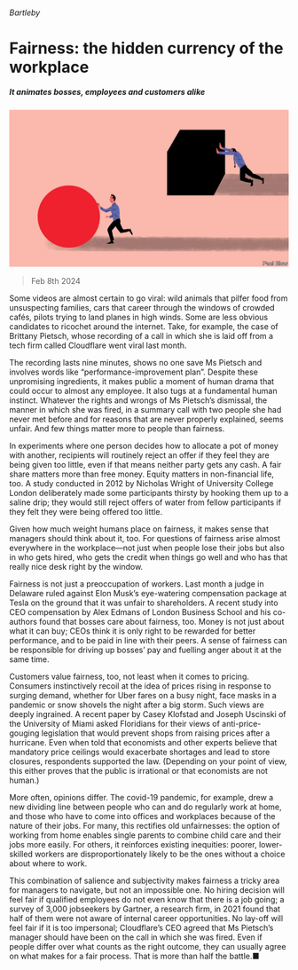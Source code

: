 ###### Bartleby

# Fairness: the hidden currency of the workplace 

##### It animates bosses, employees and customers alike 

![image](images/20240210_WBD002.jpg) 

> Feb 8th 2024 

Some videos are almost certain to go viral: wild animals that pilfer food from unsuspecting families, cars that career through the windows of crowded cafés, pilots trying to land planes in high winds. Some are less obvious candidates to ricochet around the internet. Take, for example, the case of Brittany Pietsch, whose recording of a call in which she is laid off from a tech firm called Cloudflare went viral last month. 

The recording lasts nine minutes, shows no one save Ms Pietsch and involves words like “performance-improvement plan”. Despite these unpromising ingredients, it makes public a moment of human drama that could occur to almost any employee. It also tugs at a fundamental human instinct. Whatever the rights and wrongs of Ms Pietsch’s dismissal, the manner in which she was fired, in a summary call with two people she had never met before and for reasons that are never properly explained, seems unfair. And few things matter more to people than fairness.

In experiments where one person decides how to allocate a pot of money with another, recipients will routinely reject an offer if they feel they are being given too little, even if that means neither party gets any cash. A fair share matters more than free money. Equity matters in non-financial life, too. A study conducted in 2012 by Nicholas Wright of University College London deliberately made some participants thirsty by hooking them up to a saline drip; they would still reject offers of water from fellow participants if they felt they were being offered too little. 

Given how much weight humans place on fairness, it makes sense that managers should think about it, too. For questions of fairness arise almost everywhere in the workplace—not just when people lose their jobs but also in who gets hired, who gets the credit when things go well and who has that really nice desk right by the window. 

Fairness is not just a preoccupation of workers. Last month a judge in Delaware ruled against Elon Musk’s eye-watering compensation package at Tesla on the ground that it was unfair to shareholders. A recent study into CEO compensation by Alex Edmans of London Business School and his co-authors found that bosses care about fairness, too. Money is not just about what it can buy; CEOs think it is only right to be rewarded for better performance, and to be paid in line with their peers. A sense of fairness can be responsible for driving up bosses’ pay and fuelling anger about it at the same time. 

Customers value fairness, too, not least when it comes to pricing. Consumers instinctively recoil at the idea of prices rising in response to surging demand, whether for Uber fares on a busy night, face masks in a pandemic or snow shovels the night after a big storm. Such views are deeply ingrained. A recent paper by Casey Klofstad and Joseph Uscinski of the University of Miami asked Floridians for their views of anti-price-gouging legislation that would prevent shops from raising prices after a hurricane. Even when told that economists and other experts believe that mandatory price ceilings would exacerbate shortages and lead to store closures, respondents supported the law. (Depending on your point of view, this either proves that the public is irrational or that economists are not human.) 

More often, opinions differ. The covid-19 pandemic, for example, drew a new dividing line between people who can and do regularly work at home, and those who have to come into offices and workplaces because of the nature of their jobs. For many, this rectifies old unfairnesses: the option of working from home enables single parents to combine child care and their jobs more easily. For others, it reinforces existing inequities: poorer, lower-skilled workers are disproportionately likely to be the ones without a choice about where to work. 

This combination of salience and subjectivity makes fairness a tricky area for managers to navigate, but not an impossible one. No hiring decision will feel fair if qualified employees do not even know that there is a job going; a survey of 3,000 jobseekers by Gartner, a research firm, in 2021 found that half of them were not aware of internal career opportunities. No lay-off will feel fair if it is too impersonal; Cloudflare’s CEO agreed that Ms Pietsch’s manager should have been on the call in which she was fired. Even if people differ over what counts as the right outcome, they can usually agree on what makes for a fair process. That is more than half the battle.■






